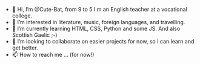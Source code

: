 - 👋 Hi, I’m @Cute-Bat, from 9 to 5 I m an English teacher at a vocational college.
- 👀 I’m interested in literature, music, foreign languages, and travelling.
- 🌱 I’m currently learning HTML, CSS, Python and some JS. And also Scottish Gaelic ;-)
- 💞️ I’m looking to collaborate on easier projects for now, so I can learn and get better.
- 📫 How to reach me ... (for now!)

<!---
Cute-Bat/Cute-Bat is a ✨ special ✨ repository because its `README.md` (this file) appears on your GitHub profile.
You can click the Preview link to take a look at your changes.
--->
